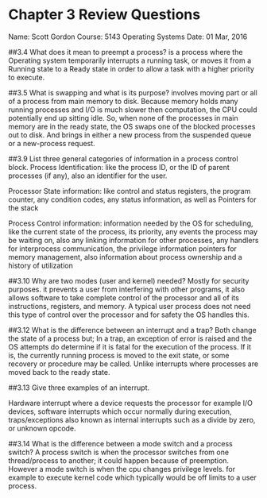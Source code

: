 # Chapter 3 Review Questions
Name: Scott Gordon
Course: 5143 Operating Systems
Date: 01 Mar, 2016

##3.4 What does it mean to preempt a process? 
is a process where the Operating system temporarily interrupts a running task, or moves it from a Running state to a Ready state in order to allow a task with a higher priority to execute. 


##3.5 What is swapping and what is its purpose? 
involves moving part or all of a process from main memory to disk. Because memory holds many running processes and I/O is much slower then computation, the CPU could potentially end up sitting idle. So, when none of the processes in main memory are in the ready state, the OS swaps one of the blocked processes out to disk. And brings in either a new process from the suspended queue or a new-process request.  


##3.9 List three general categories of information in a process control block. 
Process Identification: like the process ID, or the ID of parent processes (if any), also an identifier for the user. 

Processor State information: like control and status registers, the program counter, any condition codes, any status information, as well as Pointers for the stack

Process Control information: information needed by the OS for scheduling, like the current state of the process, its priority, any events the process may be waiting on, also any linking information for other processes, any handlers for interprocess communication, the privilege information pointers for memory management, also information about process ownership and a history of utilization 

##3.10 Why are two modes (user and kernel) needed? 
Mostly for security purposes. it prevents a user from interfering with other programs, it also allows software to take complete control of the processor and all of its instructions, registers, and memory. A typical user process does not need this type of control over the processor and for safety the OS handles this. 

##3.12 What is the difference between an interrupt and a trap? 
Both change the state of a process but; In a trap, an exception of error is raised and the OS attempts do determine if it is fatal for the execution of the process. If it is, the currently running process is moved to the exit state, or some recovery or procedure may be called. Unlike interrupts where processes are moved back to the ready state. 



##3.13 Give three examples of an interrupt. 

Hardware interrupt where a device requests the processor for example I/O devices, software interrupts which occur normally during execution, traps/exceptions also known as internal interrupts such as a divide by zero, or unknown opcode.  


##3.14 What is the difference between a mode switch and a process switch?
A process switch is when the processor switches from one thread/process to another; it could happen because of preemption. However a mode switch is when the cpu changes privilege levels. for example to execute kernel code which typically would be off limits to a user process. 
